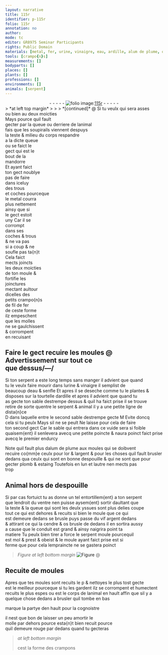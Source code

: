 ```yaml
---
layout: narrative
title: 115r
identifier: p-115r
folio: 115r
annotation: no
author:
mode: tc
editor: GR8975 Seminar Participants
rights: Public Domain
materials: [metal, fer, urine, vinaigre, eau, ardille, alum de plume, or, argent, plomb, estaing, vif argent, cendre, os]
tools: [crampo{n}s]
measurements: []
bodyparts: []
places: []
plants: []
professions: []
environments: []
animals: [serpent]
---
```


<div class="folio" align="center">- - - - - <a href="http://gallica.bnf.fr/ark:/12148/btv1b10500001g/f235.image" target="_blank"><img src="https://cu-mkp.github.io/2017-workshop-edition/assets/photo-icon.png" alt="folio image: " style="display:inline-block; margin-bottom:-3px;"/>115r</a> - - - - - </div>  
> *at left top margin*
> 
> 
>  
*[continued]*
   @ Si tu veulx qui sera asses<br/> ou bien au deux moicties<br/> Mays pource quil fault<br/> gecter par la queue ou derriere de lanimal<br/> fais que les soupirails viennent despuys<br/> la teste & milieu du corps respandre<br/> a la dicte queue<br/> ou se faict le<br/> gect qui est le<br/> bout de la<br/> mandorre<br/> Et ayant faict<br/> ton gect noublye<br/> pas de faire<br/> dans iceluy<br/> des trous<br/> et coches pourceque<br/> le <span class="m">metal</span> courra<br/> plus nettement<br/> ainsy que si<br/> le gect estoit<br/> uny Car il se<br/> corrompt<br/> dans ses<br/> coches & trous<br/> & ne va pas<br/> si a coup & ne<br/> soufle pas ta{n}t<br/> Cela faict<br/> <span class="del">mects</span> joincts<br/> les deux moicties<br/> de ton moule &<br/> fortifie les<br/> joinctures<br/> mectant aultour<br/> dicelles des<br/> petits <span class="tl">crampo{n}s</span><br/> de fil de <span class="m">fer</span><br/> de ceste forme<br/> ilz empeschent<br/> que les molles<br/> ne se gaulchissent<br/> & corrompent<br/> en recuisant
  
  

## <span class="del">Faire le gect recuire les moules @</span> Advertissement sur tout ce<br/> que dessus/—/

 
Si ton serpent a este long temps sans manger il advient que quand<br/> tu le veulx faire mourir dans l<span class="m">urine</span> & <span class="m">vinaigre</span> il semplist de<br/> beaucoup d<span class="m">eau</span> & senfle Et apres il se deseche comme tu le plantes &<br/> disposes sur la tourtelle d<span class="m">ardille</span> et apres il advient que quand tu<br/> as gecte ton sable destrempe dessus & quil ha faict prise il se trouve<br/> retire de sorte quentre le <span class="al">serpent</span> & animal il y a une petite ligne de dista{n}ce<br/> <span class="del">D</span> dans laquelle entre le second sable destrempe gecte <span class="del">M</span> Evite doncq<br/> cela si tu peulx Mays sil ne se peult Ne laisse pour cela de faire<br/> ton second gect Car le sable qui entrera dans ce vuide sera si foible<br/> quaisem{ent} il senlevera avecq une petite poincte & naura poinct faict prise<br/> avecq le premier endurcy
 
Note quil fault plus d<span class="m">alum de plume</span> aux moules qui se doibvent<br/> recuire co{mm}e ceulx pour l<span class="m">or</span> & l<span class="m">argent</span> & pour les choses quil fault brusler<br/> dedans qua ceulx qui sont en bonne despouille & qui ne sont que pour<br/> gecter <span class="m">plomb</span> & <span class="m">estaing</span> Toutefois en lun et lautre nen mects pas<br/> trop
 
 
  

## Animal hors de despouille

 
Si par cas fortuict tu as donne un tel entortillem{ent} a ton <span class="al">serpent</span><br/> que lendroit du ventre nen puisse aysem{ent} sortir daultant que<br/> la teste & la queue qui sont les deulx yssues sont plus delies coupe<br/> tout ce qui est dehores & recuits si bien le moule que ce qui<br/> est demeure dedans se brusle puys passe du <span class="m">vif argent</span> dedans<br/> & attirant <span class="del">ce qui</span> la <span class="m">cendre</span> & <span class="m">os</span> brusle de dedans il en sortira aussy<br/> a cause que le conduit est grand & ainsy naigrira point ta<br/> matiere Tu peulx bien tirer a force le <span class="al">serpent</span> moule pourcequil<br/> est mol & prest & obeist & le moule ayant faict prise est si<br/> ferme que pour cela lempraincte ne se gastera poinct
 
> *Figure*
> *at left bottom margin*
> <a href="" target="_blank"><img src="https://cu-mkp.github.io/GR8975-edition/assets/photo-icon.png" alt="Figure" style="display:inline-block; margin-bottom:-3px;"/></a>
@ 
 
  

## Recuite de moules

 
Apres que tes moules sont recuits <span class="del">le p</span> & nettoyes le plus tost gecte<br/> est le meilleur pourceque si tu les gardent ilz se corrompent et humectent<br/> recuits le plus espes ou est le corps de lanimal en hault affin que sil y a<br/> quelque chose dedans a brusler quil tombe en bas
 
marque la partye den hault pour la cognoistre
 
il nest que bon de laisser un peu amortir le<br/> molle par dehors <span class="del">pource</span> esta{n}t bien recuit pource<br/> quil demeure rouge par dedans quand tu gecteras
 
> *at left bottom margin*
> 
> 
>   cest la forme des crampons
  
